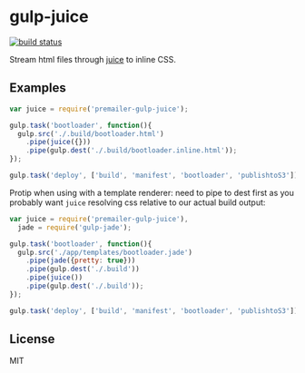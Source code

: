 # gulp-juice

[![build status](https://secure.travis-ci.org/premailer/gulp-juice.png)](http://travis-ci.org/premailer/gulp-juice)

Stream html files through [juice](https://www.npmjs.org/package/juice) to
inline CSS.

## Examples

```js
var juice = require('premailer-gulp-juice');

gulp.task('bootloader', function(){
  gulp.src('./.build/bootloader.html')
    .pipe(juice({}))
    .pipe(gulp.dest('./.build/bootloader.inline.html'));
});

gulp.task('deploy', ['build', 'manifest', 'bootloader', 'publishtoS3']);
```

Protip when using with a template renderer: need to pipe to dest first as
you probably want `juice` resolving css relative to our actual build output:

```js
var juice = require('premailer-gulp-juice'),
  jade = require('gulp-jade');

gulp.task('bootloader', function(){
  gulp.src('./app/templates/bootloader.jade')
    .pipe(jade({pretty: true}))
    .pipe(gulp.dest('./.build'))
    .pipe(juice())
    .pipe(gulp.dest('./.build'));
});

gulp.task('deploy', ['build', 'manifest', 'bootloader', 'publishtoS3']);
```

## License

MIT
